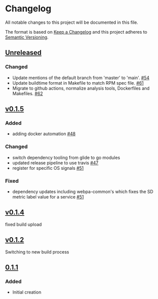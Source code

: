# Changelog
All notable changes to this project will be documented in this file.

The format is based on [Keep a Changelog](http://keepachangelog.com/en/1.0.0/)
and this project adheres to [Semantic Versioning](http://semver.org/spec/v2.0.0.html).

## [Unreleased]
### Changed
- Update mentions of the default branch from 'master' to 'main'. [#54](https://github.com/xmidt-org/petasos/pull/54)
- Update buildtime format in Makefile to match RPM spec file. [#61](https://github.com/xmidt-org/petasos/pull/61)
- Migrate to github actions, normalize analysis tools, Dockerfiles and Makefiles. [#62](https://github.com/xmidt-org/petasos/pull/62)

## [v0.1.5]
### Added
- adding docker automation [#48](https://github.com/xmidt-org/petasos/pull/48)

### Changed
- switch dependency tooling from glide to go modules
- updated release pipeline to use travis [#47](https://github.com/xmidt-org/petasos/pull/47)
- register for specific OS signals [#51](https://github.com/xmidt-org/petasos/pull/51)

### Fixed
- dependency updates including webpa-common's which fixes the SD metric label value for a service [#51](https://github.com/xmidt-org/petasos/pull/51)

## [v0.1.4]
fixed build upload

## [v0.1.2]
Switching to new build process

## [0.1.1]
### Added
- Initial creation

[Unreleased]: https://github.com/Comcast/petasos/compare/v0.1.5...HEAD
[v0.1.5]: https://github.com/Comcast/petasos/compare/v0.1.4...v0.1.5
[v0.1.4]: https://github.com/Comcast/petasos/compare/v0.1.2...v0.1.4
[v0.1.2]: https://github.com/Comcast/petasos/compare/0.1.1...v0.1.2
[0.1.1]: https://github.com/Comcast/petasos/compare/0.0.0...0.1.1
